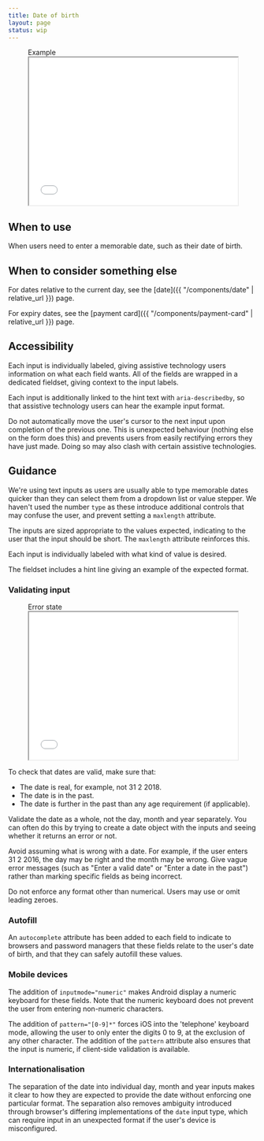 ```yaml
---
title: Date of birth
layout: page
status: wip
---
```


<figure class="iframe">
<figcaption class="iframe__label">Example</figcaption>
<iframe class="iframe__frame" src="{{ "/example/date-of-birth" | relative_url }}" width="100%" height="300"></iframe>
</figure>

## When to use

When users need to enter a memorable date, such as their date of birth.

## When to consider something else

For dates relative to the current day, see the [date]({{ "/components/date" | relative_url }}) page.

For expiry dates, see the [payment card]({{ "/components/payment-card" | relative_url }}) page.

## Accessibility

Each input is individually labeled, giving assistive technology users information on what each field wants. All of the fields are wrapped in a dedicated fieldset, giving context to the input labels. 

Each input is additionally linked to the hint text with `aria-describedby`, so that assistive technology users can hear the example input format.

Do not automatically move the user's cursor to the next input upon completion of the previous one. This is unexpected behaviour (nothing else on the form does this) and prevents users from easily rectifying errors they have just made. Doing so may also clash with certain assistive technologies. 

## Guidance

We're using text inputs as users are usually able to type memorable dates quicker than they can select them from a dropdown list or value stepper. We haven't used the number `type` as these introduce additional controls that may confuse the user, and prevent setting a `maxlength` attribute. 

The inputs are sized appropriate to the values expected, indicating to the user that the input should be short. The `maxlength` attribute reinforces this. 

Each input is individually labeled with what kind of value is desired.

The fieldset includes a hint line giving an example of the expected format. 

### Validating input

<figure class="iframe">
<figcaption class="iframe__label">Error state</figcaption>
<iframe class="iframe__frame" src="{{ "/example/date-of-birth-error" | relative_url }}" width="100%" height="300"></iframe>
</figure>

To check that dates are valid, make sure that:

* The date is real, for example, not 31 2 2018.
* The date is in the past.
* The date is further in the past than any age requirement (if applicable). 

Validate the date as a whole, not the day, month and year separately. You can often do this by trying to create a date object with the inputs and seeing whether it returns an error or not. 

Avoid assuming what is wrong with a date. For example, if the user enters 31 2 2016, the day may be right and the month may be wrong. Give vague error messages (such as "Enter a valid date" or "Enter a date in the past") rather than marking specific fields as being incorrect.

Do not enforce any format other than numerical. Users may use or omit leading zeroes.

### Autofill

An `autocomplete` attribute has been added to each field to indicate to browsers and password managers that these fields relate to the user's date of birth, and that they can safely autofill these values. 

### Mobile devices

The addition of `inputmode="numeric"` makes Android display a numeric keyboard for these fields. Note that the numeric keyboard does not prevent the user from entering non-numeric characters.

The addition of `pattern="[0-9]*"` forces iOS into the 'telephone' keyboard mode, allowing the user to only enter the digits 0 to 9, at the exclusion of any other character. The addition of the `pattern` attribute also ensures that the input is numeric, if client-side validation is available.

### Internationalisation

The separation of the date into individual day, month and year inputs makes it clear to how they are expected to provide the date without enforcing one particular format. The separation also removes ambiguity introduced through browser's differing implementations of the `date` input type, which can require input in an unexpected format if the user's device is misconfigured. 